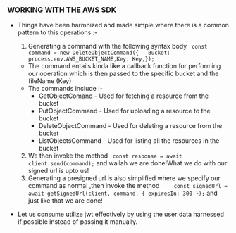 ### WORKING WITH THE AWS SDK

- Things have been harmnized and made simple where there is a common pattern to this operations :-

  1.  Generating a command with the following syntax body ` const command = new DeleteObjectCommand({   Bucket: process.env.AWS_BUCKET_NAME,Key: Key,});`

  - The command entails kinda like a callback function for performing our operation which is then passed to the specific bucket and the fileName (Key)
  - The commands include :-
    - GetObjectComand - Used for fetching a resource from the bucket
    - PutObjectCommand - Used for uploading a resource to the bucket
    - DeleteObjectCommand - Used for deleting a resource from the bucket
    - ListObjectsCommand - Used for listing all the resources in the bucket

  2.  We then invoke the method ` const response = await client.send(command);` and wallah we are done!What we do with our signed url is upto us!
  3.  Generating a presigned url is also simplified where we specify our command as normal ,then invoke the method `    const signedUrl = await getSignedUrl(client, command, { expiresIn: 300 });` and just like that we are done!

- Let us consume utilize jwt effectively by using the user data harnessed if possible instead of passing it manually.

